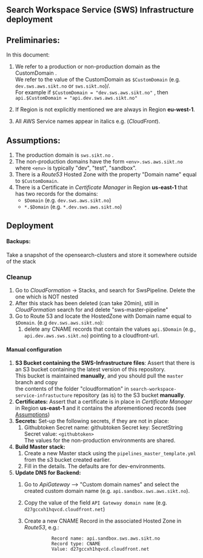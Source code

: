 ## Search Workspace Service (SWS) Infrastructure deployment 

## Preliminaries:

In this document:

1. We refer to a production or non-production domain as the CustomDomain .  
   We refer to the value of the CustomDomain  as `$CustomDomain` (e.g. `dev.sws.aws.sikt.no` or `sws.sikt.no`)/.  
   For example if `$CustomDomain = "dev.sws.aws.sikt.no"` ,  then `api.$CustomDomain = "api.dev.sws.aws.sikt.no"`

2. If Region is not explicitly mentioned we are always in Region **eu-west-1**.

3. All AWS Service names appear in italics e.g. (_CloudFront_).

<a href="#Assumptions"></a>
## Assumptions:
1. The production domain is `sws.sikt.no` .
2. The non-production domains have the form `<env>.sws.aws.sikt.no` where `<env>` is typically "dev", "test", "sandbox".
3. There is a _Route53_ Hosted Zone with the property "Domain name" equal to `$CustomDomain`.
4. There is a Certificate in _Certificate Manager_ in Region **us-east-1**  that has two records for the domains:
    * `$Domain`   (e.g. `dev.sws.aws.sikt.no`)
    * `*.$Domain` (e.g. `*.dev.sws.aws.sikt.no`)

## Deployment

#### Backups:
Take a snapshot of the opensearch-clusters and store it somewhere outside of the stack

### Cleanup

1. Go to _CloudFormation_ -> Stacks, and search for SwsPipeline. Delete the one which is NOT nested
2. After this stack has been deleted (can take 20min), still in _CloudFormation_ search for and delete "sws-master-pipeline"
3. Go to Route 53 and locate the HostedZone with Domain name equal to `$Domain`. (e.g `dev.sws.aws.sikt.no`):
   1. delete any CNAME records that contain the values `api.$Domain` (e.g., `api.dev.aws.sws.sikt.no`) pointing to a cloudfront-url.

#### Manual configuration

1. **S3 Bucket containing the SWS-Infrastructure files**:
Assert that there is an S3 bucket containing the latest version of this repository.  
This bucket is maintained **manually**, and you should pull the `master` branch and copy  
the contents of the folder "cloudformation" in `search-workspace-service-infrastucture` repository (as is) to the S3 bucket **manually**.
2. **Certificates:**
Assert that a certificate is in place in _Certificate Manager_ in Region **us-east-1** and it contains the aforementioned records (see [Assumptions](#Assumptions))
3. **Secrets:** Set-up the following secrets, if they are not in place:
   1. Githubtoken
                Secret name: githubtoken
                Secret key:   SecretString  
                Secret value: `<githubtoken>`   
                The values for the non-production environments are shared.   
4. **Build Master stack:**
   1. Create a new Master stack using the `pipelines_master_template.yml` from the s3 bucket created earlier.
   2. Fill in the details. The defaults are for dev-environments. 
5. **Update DNS for Backend:** 
   1. Go to _ApiGateway_ --> "Custom domain names" and select the created custom domain name (e.g. `api.sandbox.sws.aws.sikt.no`).
   2. Copy the value of the field `API Gateway domain name` (e.g. `d27gccxh1hqvcd.cloudfront.net`)
   3. Create a new CNAME Record in the associated Hosted Zone in _Route53_, e.g.:

                    Record name: api.sandbox.sws.aws.sikt.no
                    Record type: CNAME
                    Value: d27gccxh1hqvcd.cloudfront.net
